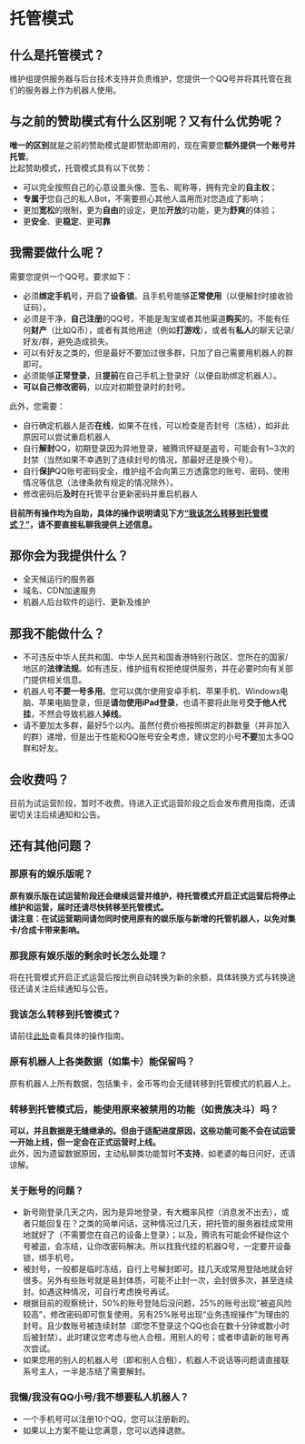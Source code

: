 # 托管模式
<a-alert type="warning" message="提示" show-icon>
<template slot="description">
目前仅<b>娱乐版（包括终极版中的娱乐版）</b>开启了托管模式试运营，其他版本暂未开启，这些版本续费时依旧按照以前的<a href="/shop/guide.html">“赞助指南”</a>进行，后续安排请关注后续通知与公告。
</template>
</a-alert>
<p></p>
<a-alert type="info" message="提示" show-icon>
<template slot="description">
托管模式试运营将于<b>6月20日15:00</b>正式开启。
</template>
</a-alert>

## 什么是托管模式？
维护组提供服务器与后台技术支持并负责维护，您提供一个QQ号并将其托管在我们的服务器上作为机器人使用。

## 与之前的赞助模式有什么区别呢？又有什么优势呢？
<b>唯一的区别</b>就是之前的赞助模式是即赞助即用的，现在需要您<b>额外提供一个账号并托管</b>。  
比起赞助模式，托管模式具有以下优势：
- 可以完全按照自己的心意设置头像、签名、昵称等，拥有完全的<b>自主权</b>；
- <b>专属于</b>您自己的私人Bot，不需要担心其他人滥用而对您造成了影响；
- 更加<b>宽松</b>的限制，更为<b>自由</b>的设定，更加<b>开放</b>的功能，更为<b>舒爽</b>的体验；
- 更<b>安全</b>、更<b>稳定</b>、更<b>可靠</b>

## 我需要做什么呢？
需要您提供一个QQ号。要求如下：

- 必须<b>绑定手机</b>号，开启了<b>设备锁</b>。且手机号能够<b>正常使用</b>（以便解封时接收验证码）。
- 必须是干净，<b>自己注册</b>的QQ号，不能是淘宝或者其他渠道<b>购买</b>的。不能有任何<b>财产</b>（比如Q币），或者有其他用途（例如<b>打游戏</b>），或者有<b>私人</b>的聊天记录/好友/群，避免造成损失。
- 可以有好友之类的，但是最好不要加过很多群，只加了自己需要用机器人的群即可。
- 必须能够<b>正常登录</b>，且<b>提前</b>在自己手机上登录好（以便自助绑定机器人）。
- <b>可以自己修改密码</b>，以应对初期登录时的封号。

此外，您需要：

- 自行确定机器人是否<b>在线</b>，如果不在线，可以检查是否封号（冻结），如非此原因可以尝试重启机器人
- 自行<b>解封</b>QQ，初期登录因为异地登录，被腾讯怀疑是盗号，可能会有1~3次的封禁（当然如果不幸遇到了连续封号的情况，那最好还是换个号）。
- 自行<b>保护</b>QQ账号密码安全，维护组不会向第三方透露您的账号、密码、使用情况等信息（法律条款有规定的情况除外）。
- 修改密码后<b>及时</b>在托管平台更新密码并重启机器人

<b>目前所有操作均为自助，具体的操作说明请见下方<a href="#%E6%88%91%E8%AF%A5%E6%80%8E%E4%B9%88%E8%BD%AC%E7%A7%BB%E5%88%B0%E6%89%98%E7%AE%A1%E6%A8%A1%E5%BC%8F">“我该怎么转移到托管模式？”</a>，请不要直接私聊我提供上述信息。</b>

## 那你会为我提供什么？
- 全天候运行的服务器
- 域名、CDN加速服务
- 机器人后台软件的运行、更新及维护

## 那我不能做什么？
- 不可违反中华人民共和国、中华人民共和国香港特别行政区、您所在的国家/地区的<b>法律法规</b>。如有违反，维护组有权拒绝提供服务，并在必要时向有关部门提供相关信息。
- 机器人号<b>不要一号多用</b>。您可以偶尔使用安卓手机、苹果手机、Windows电脑、苹果电脑登录，但是<b>请勿使用iPad登录</b>，也请不要将此账号<b>交于他人代挂</b>，不然会导致机器人<b>掉线</b>。
- 请不要加太多群，最好5个以内。虽然付费价格按照绑定的群数量（并非加入的群）递增，但是出于性能和QQ账号安全考虑，建议您的小号<b>不要</b>加太多QQ群和好友。

## 会收费吗？
目前为试运营阶段，暂时不收费。待进入正式运营阶段之后会发布费用指南，还请密切关注后续通知和公告。

## 还有其他问题？
### 那原有的娱乐版呢？
<b>原有娱乐版在试运营阶段还会继续运营并维护，待托管模式开启正式运营后将停止维护和运营，届时还请尽快转移至托管模式。</b>  
<b>请注意：在试运营期间请勿同时使用原有的娱乐版与新增的托管机器人，以免对集卡/合成卡带来影响。</b>

### 那我原有娱乐版的剩余时长怎么处理？
将在托管模式开启正式运营后按比例自动转换为新的余额，具体转换方式与转换途径还请关注后续通知与公告。

### 我该怎么转移到托管模式？
请前往<a href="/hosting/">此处</a>查看具体的操作指南。

### 原有机器人上各类数据（如集卡）能保留吗？
原有机器人上所有数据，包括集卡，金币等均会无缝转移到托管模式的机器人上。

### 转移到托管模式后，能使用原来被禁用的功能（如贵族决斗）吗？
<b>可以，并且数据是无缝继承的。但由于适配进度原因，这些功能可能不会在试运营一开始上线，但一定会在正式运营时上线。</b>  
此外，因为遗留数据原因，主动私聊类功能暂时<b>不支持</b>，如老婆的每日问好，还请谅解。

### 关于账号的问题？

- 新号刚登录几天之内，因为是异地登录，有大概率风控（消息发不出去），或者只能回复在？之类的简单问话，这种情况过几天，把托管的服务器挂成常用地就好了（不需要您在自己的设备上登录）；以及，腾讯有可能会怀疑你这个号被盗，会冻结，让你改密码解决。所以找我代挂的机器Q号，一定要开设备锁，绑手机号。
- 被封号，一般都是临时冻结，自行上号解封即可。挂几天成常用登陆地就会好很多。另外有些账号就是易封体质，可能不止封一次，会封很多次，甚至连续封。如遇这种情况，可自行考虑换号再试。
- 根据目前的观察统计，50%的账号登陆后没问题，25%的账号出现“被盗风险较高”，修改密码即可恢复使用。另有25%账号出现“业务违规操作”为理由的封号。且少数账号被连续封禁（即您不登录这个QQ也会在数十分钟或数小时后被封禁）。此时建议您考虑与他人合租，用别人的号；或者申请新的账号再次尝试。
- 如果您用的别人的机器人号（即和别人合租），机器人不说话等问题请直接联系号主人，一半是冻结了需要解封。

### 我懒/我没有QQ小号/我不想要私人机器人？

- 一个手机号可以注册10个QQ，您可以注册新的。
- 如果以上方案不能让您满意，您可以选择退款。